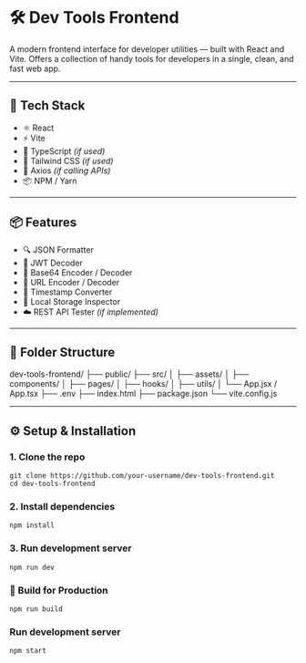 # 🛠️ Dev Tools Frontend

A modern frontend interface for developer utilities — built with React and Vite. Offers a collection of handy tools for developers in a single, clean, and fast web app.

---

## 🚀 Tech Stack

- ⚛️ React
- ⚡ Vite
- 📜 TypeScript *(if used)*
- 🎨 Tailwind CSS *(if used)*
- 🔗 Axios *(if calling APIs)*
- 📦 NPM / Yarn

---

## 📦 Features

- 🔍 JSON Formatter
- 🔐 JWT Decoder
- 🧾 Base64 Encoder / Decoder
- 🧹 URL Encoder / Decoder
- 📅 Timestamp Converter
- 📌 Local Storage Inspector
- ☁️ REST API Tester *(if implemented)*

---

## 📁 Folder Structure

dev-tools-frontend/
├── public/
├── src/
│ ├── assets/
│ ├── components/
│ ├── pages/
│ ├── hooks/
│ ├── utils/
│ └── App.jsx / App.tsx
├── .env
├── index.html
├── package.json
└── vite.config.js


---

## ⚙️ Setup & Installation


### 1. Clone the repo
```
git clone https://github.com/your-username/dev-tools-frontend.git
cd dev-tools-frontend
```
### 2. Install dependencies
```
npm install
```

### 3. Run development server
```
npm run dev
```
### 🧪 Build for Production
```
npm run build
```
### Run development server
```
npm start
```

